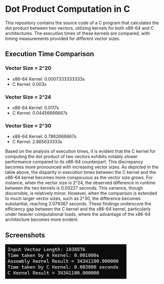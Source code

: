# Dot Product Computation in C

This repository contains the source code of a C program that calculates the dot product between two vectors, utilizing kernels for both x86-64 and C architectures. The execution times of these kernels are compared, with timing measurements provided for different vector sizes.

## Execution Time Comparison

### Vector Size = 2^20
- x86-64 Kernel: 0.0007333333333s
- C Kernel: 0.003s

### Vector Size = 2^24
- x86-64 Kernel: 0.0117s
- C Kernel: 0.04456666667s

### Vector Size = 2^30
- x86-64 Kernel: 0.7862666667s
- C Kernel: 2.865633333s

Based on the analysis of execution times, it is evident that the C kernel for computing the dot product of two vectors exhibits notably slower performance compared to its x86-64 counterpart. This discrepancy becomes more pronounced with increasing vector sizes. As depicted in the table above, the disparity in execution times between the C kernel and the x86-64 kernel becomes more conspicuous as the vector size grows. For instance, when the vector size is 2^24, the observed difference in runtime between the two kernels is 0.00227 seconds. This variance, though discernible, is relatively minor. However, when the comparison is extended to much larger vector sizes, such as 2^30, the difference becomes substantial, reaching 2.079367 seconds. These findings underscore the efficiency gap between the C kernel and the x86-64 kernel, particularly under heavier computational loads, where the advantage of the x86-64 architecture becomes more evident.

## Screenshots

![Program Output](Screenshots/C-Output.png)
